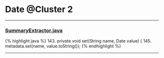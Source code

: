 # Date @Cluster 2

***

### [SummaryExtractor.java](https://searchcode.com/codesearch/view/111785558/)
{% highlight java %}
143. private void set(String name, Date value) {
145.         metadata.set(name, value.toString());
{% endhighlight %}

***

